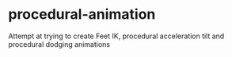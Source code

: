 # procedural-animation
Attempt at trying to create Feet IK, procedural acceleration tilt and procedural dodging animations
